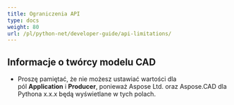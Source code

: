 ```yaml
---
title: Ograniczenia API
type: docs
weight: 80
url: /pl/python-net/developer-guide/api-limitations/
---
```


## **Informacje o twórcy modelu CAD**
- Proszę pamiętać, że nie możesz ustawiać wartości dla pól **Application** i **Producer**, ponieważ Aspose Ltd. oraz Aspose.CAD dla Pythona x.x.x będą wyświetlane w tych polach.
